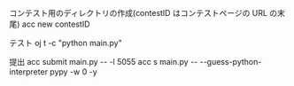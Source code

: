 コンテスト用のディレクトリの作成(contestID はコンテストページの URL の末尾)
acc new contestID

テスト
oj t -c "python main.py"

提出
acc submit main.py -- -l 5055
acc s main.py -- --guess-python-interpreter pypy -w 0 -y
